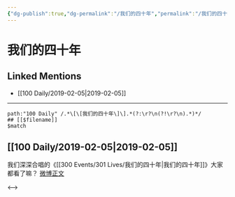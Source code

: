 ```yaml
---
{"dg-publish":true,"dg-permalink":"/我们的四十年","permalink":"/我们的四十年/"}
---
```


# 我们的四十年

## Linked Mentions
- [[100 Daily/2019-02-05\|2019-02-05]]


---

```expander
path:"100 Daily" /.*\[\[我们的四十年\]\].*(?:\r?\n(?!\r?\n).*)*/
## [[$filename]]
$match
```
## [[100 Daily/2019-02-05\|2019-02-05]]
我们深深合唱的《[[300 Events/301 Lives/我们的四十年\|我们的四十年]]》大家都看了嘛？
[微博正文](https://weibo.com/detail/4336434305705991)

<-->